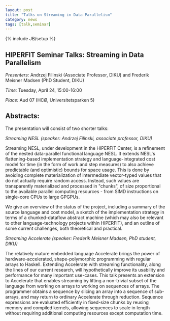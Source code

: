```yaml
---
layout: post
title: "Talks on Streaming in Data Parallelism"
category: news
tags: [talk,seminar]
---
```

{% include JB/setup %}

## HIPERFIT Seminar Talks: Streaming in Data Parallelism

_Presenters:_ Andrzej Filinski (Associate Professor, DIKU) and Frederik Meisner Madsen (PhD Student, DIKU)

_Time:_ Tuesday, April 24, 15:00-16:00

_Place:_ Aud 07 (HCØ, Universitetsparken 5)

## Abstracts:

The presentation will consist of two shorter talks:

_Streaming NESL (speaker: Andrzej Filinski, associate professor, DIKU)_

Streaming NESL, under development in the HIPERFIT Center, is a
refinement of the nested data-parallel functional language NESL.  It
extends NESL's flattening-based implementation strategy and
language-integrated cost model for time (in the form of work and step
measures) to also achieve predictable (and optimistic) bounds for
space usage.  This is done by avoiding complete materialization of
intermediate vector-typed values that do not actually require random
access. Instead, such values are transparently materialized and
processed in "chunks", of size proportional to the available parallel
computing resources - from SIMD instructions on single-core CPUs to
large GPGPUs.

We give an overview of the status of the project, including a summary
of the source language and cost model, a sketch of the implementation
strategy in terms of a chunked-dataflow abstract machine (which may
also be relevant to other language-technology projects within
HIPERFIT), and an outline of some current challenges, both theoretical
and practical.

_Streaming Accelerate (speaker: Frederik Meisner Madsen, PhD student, DIKU)_

The relatively mature embedded language Accelerate brings the power of
hardware-accelerated, shape-polymorphic programming with regular
arrays to Haskell. Extending Accelerate with streaming functionality,
along the lines of our current research, will hypothetically improve
its usability and performance for many important use-cases. This talk
presents an extension to Accelerate that enables streaming by lifting
a non-trivial subset of the language from working on arrays to working
on sequences of arrays. The programmer obtains a sequence by slicing
an array into a sequence of sub-arrays, and may return to ordinary
Accelerate through reduction. Sequence expressions are evaluated
efficiently in fixed-size chunks by reusing memory and compiled
kernels, allowing sequences to scale in length without requiring
additional computing resources except computation time.